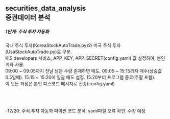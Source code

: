 ## securities_data_analysis<br>증권데이터 분석

<h5>1단계: 주식 투자 자동화</h5>
<h7>국내 주식 투자(KoreaStockAutoTrade.py)와 미국 주식 투자(UsaStockAutoTrade.py)로 구분.<br>
KIS developers 서비스, APP_KEY, APP_SECRET(config.yaml) 값 설정하여, 본인 계좌 사용.<br>
09:00 ~ 09:05까지 전날 남은 수량 존재하면 매도. 09:05 ~ 15:15까지 매수(상승값 0.5일때). 15:15 ~ 15:20에 일괄 매도 설정. 15:20부터 프로그램 종료(주말 포함).<br>
이 모든 과정은 본인 디스코드 메시지로 전송(config.yaml)<br>
</h7>
<br>
<br>
<br>


-12/20: 주식 투자 자동화 파이썬 코드 분석. yaml파일 오류 확인. 수정 예정
